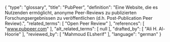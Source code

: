 {
    "type": "glossary",
    "title": "PubPeer",
    "definition": "Eine Website, die es Nutzenden ermöglicht, anonyme Peer-Reviews zu publizierten Forschungsergebnissen zu veröffentlichen (d.h. Post-Publication Peer Review).",
    "related_terms": [
        "Open Peer Review"
    ],
    "references": [
        "www.pubpeer.com"
    ],
    "alt_related_terms": [
        null
    ],
    "drafted_by": [
        "Ali H. Al-Hoorie"
    ],
    "reviewed_by": [
        "Mahmoud ELsherif"
    ],
    "language": "german"
}